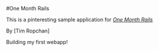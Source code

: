 #One Month Rails

This is a pinteresting sample application for [*One Month Rails*](http://onemonthrails.com)

By [Tim Ropchan]

Building my first webapp!